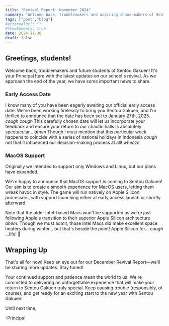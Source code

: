 ```yaml
---
title: "Revival Report: November 2024"
summary: "Welcome back, troublemakers and aspiring chaos-makers of Sentou Gakuen! Your Principal here, ready to deliver the November 2024 Revival Report."
tags: ["post","blog"]
#externalUrl: ""
#showSummary: true
date: 2024-11-30
draft: false
---
```


## Greetings, students!
Welcome back, troublemakers and future students of Sentou Gakuen! It's your Principal here with the latest updates on our school's revival. As we approach the end of the year, we have some important news to share.
### Early Access Date
I know many of you have been eagerly awaiting our official early access date. We've been working tirelessly to bring you Sentou Gakuen, and I'm thrilled to announce that the date has been set to January 27th, 2025. *cough cough* This carefully chosen date will let us incorporate your feedback and ensure your return to our chaotic halls is absolutely spectacular... *ahem* Though I must mention that this particular week happens to coincide with a series of national holidays in Indonesia *cough* not that it influenced our decision-making process at all! *wheeze*

### MacOS Support
Originally we intended to support only Windows and Linux, but our plans have expanded.

We're happy to announce that MacOS support is coming to Sentou Gakuen! Our aim is to create a smooth experience for MacOS users, letting them wreak havoc in style. The game will run natively on Apple Silicon processors, with support launching either at early access launch or shortly afterward. 

Note that the older Intel-based Macs won't be supported as we're just following Apple's transition to their superior Apple Silicon architecture *ahem*. Though we must admit, those Intel Macs did make excellent space heaters during winter... but that's beside the point! Apple Silicon for... *cough* ...life! 🍎

## Wrapping Up
That's all for now! Keep an eye out for our December Revival Report—we'll be sharing more updates. Stay tuned!

Your continued support and patience mean the world to us. We're committed to delivering an unforgettable experience that will make your return to Sentou Gakuen truly special. Keep causing trouble (responsibly, of course), and get ready for an exciting start to the new year with Sentou Gakuen!

Until next time,

-Principal